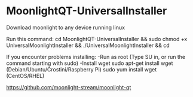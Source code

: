 # MoonlightQT-UniversalInstaller
Download moonlight to any device running linux

Run this command:
cd MoonlightQT-UniversalInstaller && sudo chmod +x UniversalMoonlightInstaller && ./UniversalMoonlightInstaller && cd


If you encounter problems installing:
-Run as root (Type SU in, or run the command starting with sudo)
-Install wget
sudo apt-get install wget (Debian/Ubuntu/Crostini/Raspberry Pi)
sudo yum install wget (CentOS/RHEL)


https://github.com/moonlight-stream/moonlight-qt

